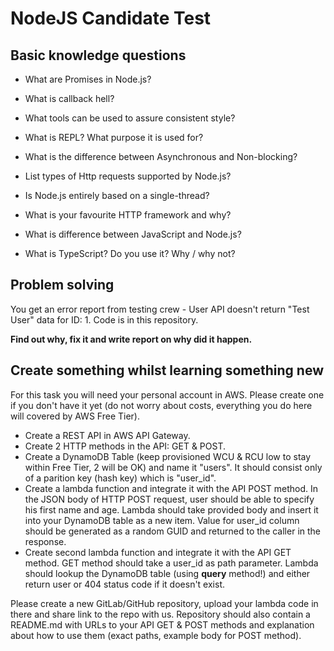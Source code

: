 # NodeJS Candidate Test

## Basic knowledge questions

- What are Promises in Node.js?

- What is callback hell?

- What tools can be used to assure consistent style?

- What is REPL? What purpose it is used for?

- What is the difference between Asynchronous and Non-blocking?

- List types of Http requests supported by Node.js?

- Is Node.js entirely based on a single-thread?

- What is your favourite HTTP framework and why?

- What is difference between JavaScript and Node.js?

- What is TypeScript? Do you use it? Why / why not?

## Problem solving

You get an error report from testing crew - User API doesn't return "Test User" data for ID: 1.
Code is in this repository.

**Find out why, fix it and write report on why did it happen.**

## Create something whilst learning something new

For this task you will need your personal account in AWS. Please create one if you don't have it yet (do not worry about costs, everything you do here will covered by AWS Free Tier).

- Create a REST API in AWS API Gateway.
- Create 2 HTTP methods in the API: GET & POST.
- Create a DynamoDB Table (keep provisioned WCU & RCU low to stay within Free Tier, 2 will be OK) and name it "users". It should consist only of a parition key (hash key) which is "user_id".
- Create a lambda function and integrate it with the API POST method. In the JSON body of HTTP POST request, user should be able to specify his first name and age. Lambda should take provided body and insert it into your DynamoDB table as a new item. Value for user_id column should be generated as a random GUID and returned to the caller in the response.
- Create second lambda function and integrate it with the API GET method. GET method should take a user_id as path parameter. Lambda should lookup the DynamoDB table (using **query** method!) and either return user or 404 status code if it doesn't exist.

Please create a new GitLab/GitHub repository, upload your lambda code in there and share link to the repo with us.
Repository should also contain a README.md with URLs to your API GET & POST methods and explanation about how to use them (exact paths, example body for POST method).